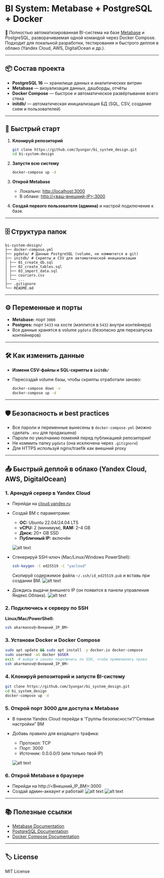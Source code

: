 # BI System: Metabase + PostgreSQL + Docker

🚀 Полностью автоматизированная BI-система на базе [Metabase](https://www.metabase.com/) и PostgreSQL, разворачиваемая одной командой через Docker Compose.  
Подходит для локальной разработки, тестирования и быстрого деплоя в облако (Yandex Cloud, AWS, DigitalOcean и др.).

---

## 📦 Состав проекта

- **PostgreSQL 16** — хранилище данных и аналитических витрин
- **Metabase** — визуализация данных, дашборды, отчёты
- **Docker Compose** — быстрое и автоматическое развёртывание всего стека
- **initdb/** — автоматическая инициализация БД (SQL, CSV, создание схем и пользователей)

---

## 🚀 Быстрый старт

1. **Клонируй репозиторий**

    ```bash
    git clone https://github.com/3yungar/bi_system_design.git
    cd bi-system-design
    ```

2. **Запусти всю систему**

    ```bash
    docker-compose up -d
    ```

3. **Открой Metabase**

    - Локально: [http://localhost:3000](http://localhost:3000)
    - В облаке: [http://<ваш-внешний-IP>:3000](http://<ваш-внешний-IP>:3000)

4. **Создай первого пользователя (админа)** и настрой подключение к базе.

---

## 🗄️ Структура папок
```
bi-system-design/
├── docker-compose.yml
├── pgdata/ # Данные PostgreSQL (volume, не коммитится в git)
├── initdb/ # Скрипты и CSV для автоматической инициализации
│ ├── 01_create_db.sql
│ ├── 02_create_tables.sql
│ ├── 03_import_data.sql
│ ├── couriers.csv
│ └── ...
├── .gitignore
└── README.md
```

---

## ⚙️ Переменные и порты

- **Metabase:** порт `3000`
- **Postgres:** порт `5433` на хосте (мэппится в `5432` внутри контейнера)
- Все данные хранятся в volume `pgdata` (безопасно для перезапуска контейнеров)

---

## 🛠️ Как изменить данные

- **Измени CSV-файлы и SQL-скрипты в `initdb/`**
- Пересоздай volume базы, чтобы скрипты отработали заново:

    ```bash
    docker-compose down -v
    docker-compose up -d
    ```

---

## 🛡️ Безопасность и best practices

- Все пароли и переменные вынесены в `docker-compose.yml` (можно сделать `.env` для продакшена)
- Пароли по умолчанию поменяй перед публикацией репозитория!
- Не коммить папку `pgdata` (она исключена через `.gitignore`)
- Для HTTPS используй nginx/traefik как внешний proxy

---

## 📤 Быстрый деплой в облако (Yandex Cloud, AWS, DigitalOcean)

### 1. Арендуй сервер в Yandex Cloud

- Перейди на [cloud.yandex.ru](https://cloud.yandex.ru/services/compute)
- Создай ВМ с параметрами:
    - **ОС:** Ubuntu 22.04/24.04 LTS
    - **vCPU:** 2 (минимум), **RAM:** 2–4 GB
    - **Диск:** 20+ GB SSD
    - **Публичный IP:** включён

    ![alt text](images/image2.png)

- Сгенерируй SSH-ключ (Mac/Linux/Windows PowerShell):
    ```bash
    ssh-keygen -t ed25519 -C "yacloud"
    ```
    Скопируй содержимое файла `~/.ssh/id_ed25519.pub` и вставь при создании ВМ.
    ![alt text](images/image3.png)

- Дождись выдачи внешнего IP (он появится в панели управления Яндекс.Облака).
    ![alt text](images/image4.png)

### 2. Подключись к серверу по SSH

**Linux/Mac/PowerShell:**

```bash
ssh akarmanov@<Внешний_IP_ВМ>
```

### 3. Установи Docker и Docker Compose

```bash
sudo apt update && sudo apt install -y docker.io docker-compose
sudo usermod -aG docker $USER
exit  # выйди и заново подключись по SSH, чтобы применились права
ssh akarmanov@<Внешний_IP_ВМ>
```

### 4. Клонируй репозиторий и запусти BI-систему

```bash
git clone https://github.com/3yungar/bi_system_design.git
cd bi_system_design
docker-compose up -d
```

### 5. Открой порт 3000 для доступа к Metabase

- В панели Yandex Cloud перейди в “Группы безопасности”/“Сетевые настройки” ВМ
- Добавь правило для входящего трафика:

    - Протокол: TCP
    - Порт: 3000
    - Источник: 0.0.0.0/0 (или только твой IP)

    ![alt text](images/image5.png)


### 6. Открой Metabase в браузере

- Перейди на http://<Внешний_IP_ВМ>:3000
- Создай админ-аккаунт и работай!
![alt text](images/image6.png)
![alt text](images/image7.png)

---


## 📚 Полезные ссылки

- [Metabase Documentation](https://www.metabase.com/docs/latest/)
- [PostgreSQL Documentation](https://www.postgresql.org/docs/)
- [Docker Compose Documentation](https://docs.docker.com/compose/)

---


## 🏷️ License

MIT License
